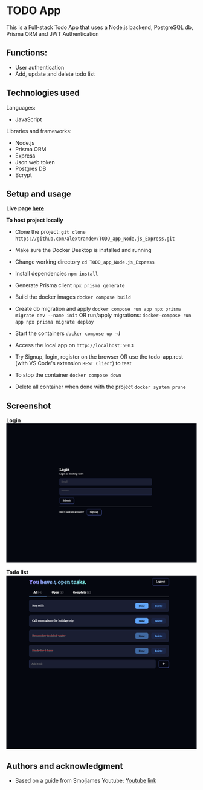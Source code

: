 # TODO App

This is a Full-stack Todo App that uses a Node.js backend, PostgreSQL db, Prisma ORM and JWT Authentication

## Functions:
- User authentication
- Add, update and delete todo list

## Technologies used

Languages:
- JavaScript

Libraries and frameworks:
- Node.js
- Prisma ORM
- Express
- Json web token
- Postgres DB
- Bcrypt

## Setup and usage

**Live page [here](...)**

**To host project locally**
- Clone the project: `git clone https://github.com/alextrandev/TODO_app_Node.js_Express.git`
- Make sure the Docker Desktop is installed and running
- Change working directory `cd TODO_app_Node.js_Express`
- Install dependencies `npm install`
- Generate Prisma client `npx prisma generate`
- Build the docker images `docker compose build`
- Create db migration and apply `docker compose run app npx prisma migrate dev --name init`
OR run/apply migrations: `docker-compose run app npx prisma migrate deploy`
- Start the containers `docker compose up -d`
- Access the local app on `http://localhost:5003`
- Try Signup, login, register on the browser
OR use the todo-app.rest (with VS Code's extension `REST Client`) to test

- To stop the container `docker compose down`
- Delete all container when done with the project `docker system prune`

## Screenshot
**Login**
![Login interface](public/screenshots/login.png)

**Todo list**
![Todo list](public/screenshots/todo-list.png)

## Authors and acknowledgment

- Based on a guide from Smoljames Youtube: [Youtube link](https://www.youtube.com/@Smoljames)